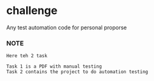 # challenge
Any test automation code for personal proporse

### NOTE
```
Here teh 2 task

Task 1 is a PDF with manual testing 
Task 2 contains the project to do automation testing